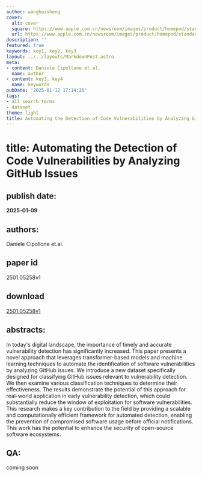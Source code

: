 ```yaml
---
author: wanghaisheng
cover:
  alt: cover
  square: https://www.apple.com.cn/newsroom/images/product/homepod/standard/Apple-HomePod-hero-230118_big.jpg.large_2x.jpg
  url: https://www.apple.com.cn/newsroom/images/product/homepod/standard/Apple-HomePod-hero-230118_big.jpg.large_2x.jpg
description: ''
featured: true
keywords: key1, key2, key3
layout: ../../layouts/MarkdownPost.astro
meta:
- content: Daniele Cipollone et.al.
  name: author
- content: key3, key4
  name: keywords
pubDate: '2025-01-12 17:14:25'
tags:
- all search terms
- dataset
theme: light
title: Automating the Detection of Code Vulnerabilities by Analyzing GitHub Issues
---
```


# title: Automating the Detection of Code Vulnerabilities by Analyzing GitHub Issues 
## publish date: 
**2025-01-09** 
## authors: 
  Daniele Cipollone et.al. 
## paper id
2501.05258v1
## download
[2501.05258v1](http://arxiv.org/abs/2501.05258v1)
## abstracts:
In today's digital landscape, the importance of timely and accurate vulnerability detection has significantly increased. This paper presents a novel approach that leverages transformer-based models and machine learning techniques to automate the identification of software vulnerabilities by analyzing GitHub issues. We introduce a new dataset specifically designed for classifying GitHub issues relevant to vulnerability detection. We then examine various classification techniques to determine their effectiveness. The results demonstrate the potential of this approach for real-world application in early vulnerability detection, which could substantially reduce the window of exploitation for software vulnerabilities. This research makes a key contribution to the field by providing a scalable and computationally efficient framework for automated detection, enabling the prevention of compromised software usage before official notifications. This work has the potential to enhance the security of open-source software ecosystems.
## QA:
coming soon
